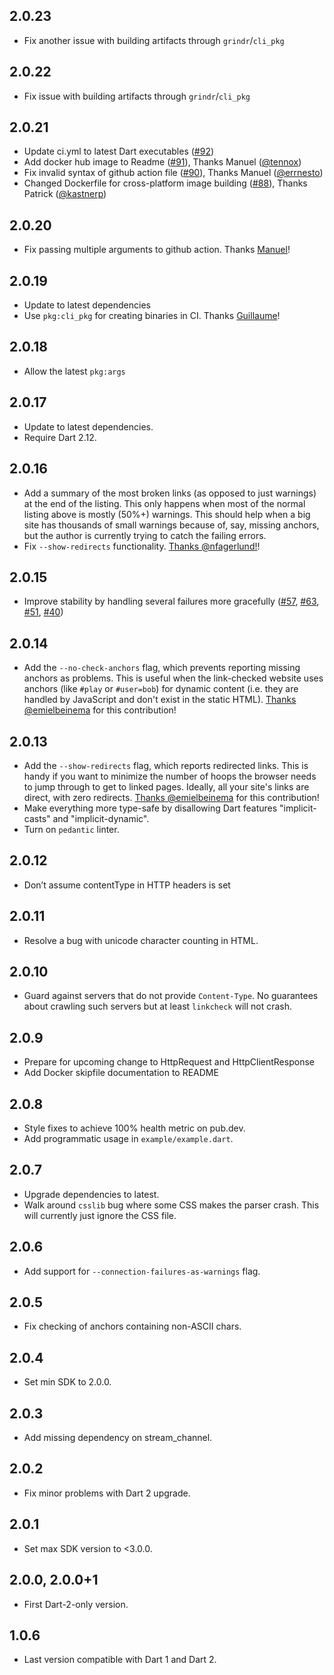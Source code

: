 ## 2.0.23

- Fix another issue with building artifacts through `grindr`/`cli_pkg`

## 2.0.22

- Fix issue with building artifacts through `grindr`/`cli_pkg`

## 2.0.21

- Update ci.yml to latest Dart executables ([#92](https://github.com/filiph/linkcheck/pull/92))
- Add docker hub image to Readme ([#91](https://github.com/filiph/linkcheck/pull/91)), Thanks Manuel ([@tennox](https://github.com/tennox))
- Fix invalid syntax of github action file ([#90](https://github.com/filiph/linkcheck/pull/90)), Thanks Manuel ([@errnesto](https://github.com/errnesto))
- Changed Dockerfile for cross-platform image building ([#88](https://github.com/filiph/linkcheck/pull/88)), Thanks Patrick ([@kastnerp](https://github.com/kastnerp))
  
## 2.0.20

- Fix passing multiple arguments to github action.
  Thanks [Manuel](https://github.com/filiph/linkcheck/pull/82)!

## 2.0.19

- Update to latest dependencies
- Use `pkg:cli_pkg` for creating binaries in CI.
  Thanks
  [Guillaume](https://github.com/filiph/linkcheck/commits?author=Mogztter)!

## 2.0.18

- Allow the latest `pkg:args`

## 2.0.17

- Update to latest dependencies.
- Require Dart 2.12.

## 2.0.16

- Add a summary of the most broken links (as opposed to just warnings) 
  at the end of the listing. This only happens when most of the normal listing
  above is mostly (50%+) warnings. This should help when a big site has
  thousands of small warnings because of, say, missing anchors, but the author
  is currently trying to catch the failing errors.
- Fix `--show-redirects` functionality.
  [Thanks @nfagerlund!](https://github.com/filiph/linkcheck/pull/64)!

## 2.0.15

- Improve stability by handling several failures more gracefully
  ([#57](https://github.com/filiph/linkcheck/issues/57),
  [#63](https://github.com/filiph/linkcheck/issues/63),
  [#51](https://github.com/filiph/linkcheck/issues/51),
  [#40](https://github.com/filiph/linkcheck/issues/40))

## 2.0.14

- Add the `--no-check-anchors` flag, which prevents reporting missing anchors
  as problems. This is useful when the link-checked website uses anchors 
  (like `#play` or `#user=bob`) for dynamic content (i.e. they are handled
  by JavaScript and don't exist in the static HTML).
  [Thanks @emielbeinema](https://github.com/filiph/linkcheck/pull/56)
  for this contribution!

## 2.0.13

- Add the `--show-redirects` flag, which reports redirected links.
  This is handy if you want to minimize the number of hoops the browser needs
  to jump through to get to linked pages. Ideally, all your site's links
  are direct, with zero redirects.
  [Thanks @emielbeinema](https://github.com/filiph/linkcheck/pull/54)
  for this contribution!
- Make everything more type-safe by disallowing Dart features "implicit-casts"
  and "implicit-dynamic".
- Turn on `pedantic` linter.

## 2.0.12

- Don’t assume contentType in HTTP headers is set

## 2.0.11

- Resolve a bug with unicode character counting in HTML.

## 2.0.10

- Guard against servers that do not provide `Content-Type`. No guarantees about
  crawling such servers but at least `linkcheck` will not crash.

## 2.0.9

- Prepare for upcoming change to HttpRequest and HttpClientResponse
- Add Docker skipfile documentation to README

## 2.0.8

- Style fixes to achieve 100% health metric on pub.dev.
- Add programmatic usage in `example/example.dart`.

## 2.0.7

- Upgrade dependencies to latest.
- Walk around `csslib` bug where some CSS makes the parser crash. This will
  currently just ignore the CSS file.

## 2.0.6

- Add support for `--connection-failures-as-warnings` flag.

## 2.0.5

- Fix checking of anchors containing non-ASCII chars.

## 2.0.4

- Set min SDK to 2.0.0.

## 2.0.3

- Add missing dependency on stream_channel.

## 2.0.2

- Fix minor problems with Dart 2 upgrade.

## 2.0.1

- Set max SDK version to <3.0.0.

## 2.0.0, 2.0.0+1

- First Dart-2-only version.

## 1.0.6

- Last version compatible with Dart 1 and Dart 2.
